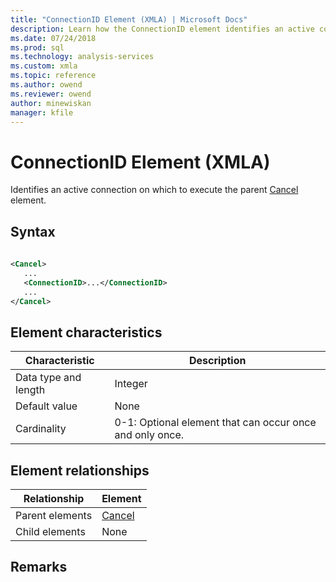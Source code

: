 ```yaml
---
title: "ConnectionID Element (XMLA) | Microsoft Docs"
description: Learn how the ConnectionID element identifies an active connection on which to execute the parent Cancel element.
ms.date: 07/24/2018
ms.prod: sql
ms.technology: analysis-services
ms.custom: xmla
ms.topic: reference
ms.author: owend
ms.reviewer: owend
author: minewiskan
manager: kfile
---
```

# ConnectionID Element (XMLA)

  Identifies an active connection on which to execute the parent [Cancel](../xml-elements-commands/cancel-element-xmla.md) element.  
  
## Syntax  
  
```xml  
  
<Cancel>  
   ...  
   <ConnectionID>...</ConnectionID>  
   ...  
</Cancel>  
```  
  
## Element characteristics  
  
|Characteristic|Description|  
|--------------------|-----------------|  
|Data type and length|Integer|  
|Default value|None|  
|Cardinality|0-1: Optional element that can occur once and only once.|  
  
## Element relationships  
  
|Relationship|Element|  
|------------------|-------------|  
|Parent elements|[Cancel](../xml-elements-commands/cancel-element-xmla.md)|  
|Child elements|None|  
  
## Remarks  
 